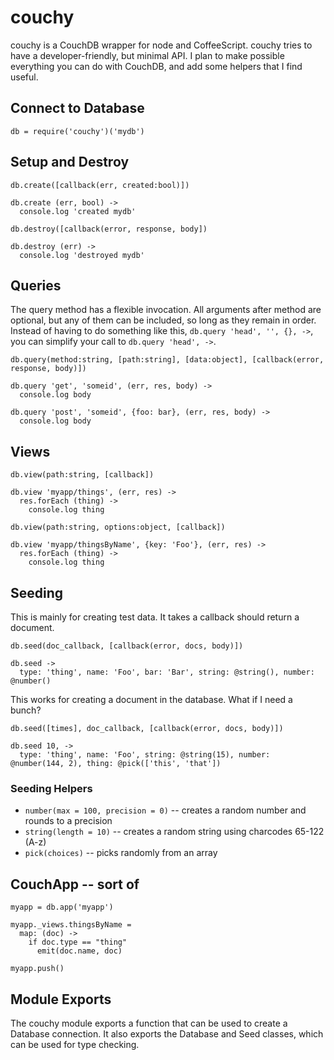 # couchy

couchy is a CouchDB wrapper for node and CoffeeScript.  couchy tries to have a developer-friendly, but minimal API.  I plan to make possible everything you can do with CouchDB, and add some helpers that I find useful.

## Connect to Database
    db = require('couchy')('mydb')

## Setup and Destroy
`db.create([callback(err, created:bool)])`

```coffee-script
db.create (err, bool) ->
  console.log 'created mydb'
```

`db.destroy([callback(error, response, body])`

```coffee-script
db.destroy (err) ->
  console.log 'destroyed mydb'
```

## Queries
The query method has a flexible invocation.  All arguments after method are optional, but any of them can be included, so long as they remain in order.  Instead of having to do something like this, `db.query 'head', '', {}, ->`, you can simplify your call to `db.query 'head', ->`.

`db.query(method:string, [path:string], [data:object], [callback(error, response, body)])`

```coffee-script
db.query 'get', 'someid', (err, res, body) ->
  console.log body

db.query 'post', 'someid', {foo: bar}, (err, res, body) ->
  console.log body
```

## Views
`db.view(path:string, [callback])`

```coffee-script
db.view 'myapp/things', (err, res) ->
  res.forEach (thing) ->
    console.log thing
```

`db.view(path:string, options:object, [callback])`
    
```coffee-script
db.view 'myapp/thingsByName', {key: 'Foo'}, (err, res) ->
  res.forEach (thing) ->
    console.log thing
```

## Seeding
This is mainly for creating test data.  It takes a callback should return a document.

`db.seed(doc_callback, [callback(error, docs, body)])`

```coffee-script
db.seed ->
  type: 'thing', name: 'Foo', bar: 'Bar', string: @string(), number: @number()
```

This works for creating a document in the database.  What if I need a bunch?

`db.seed([times], doc_callback, [callback(error, docs, body)])`

```coffee-script
db.seed 10, ->
  type: 'thing', name: 'Foo', string: @string(15), number: @number(144, 2), thing: @pick(['this', 'that'])
```
### Seeding Helpers

- `number(max = 100, precision = 0)` -- creates a random number and rounds to a precision
- `string(length = 10)` -- creates a random string using charcodes 65-122 (A-z)
- `pick(choices)` -- picks randomly from an array

## CouchApp -- sort of
```coffee-script
myapp = db.app('myapp')

myapp._views.thingsByName = 
  map: (doc) ->
    if doc.type == "thing"
      emit(doc.name, doc)

myapp.push()
```

## Module Exports
The couchy module exports a function that can be used to create a Database connection.  It also exports the Database and Seed classes, which can be used for type checking.
